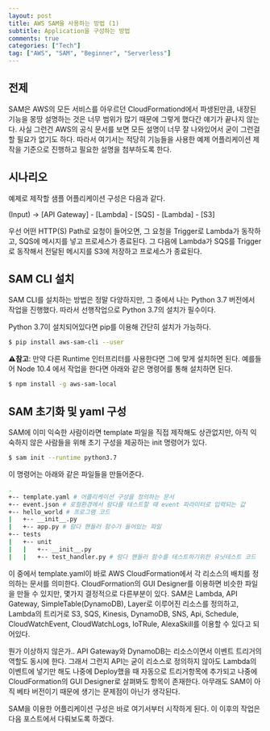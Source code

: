 ```yaml
---
layout: post
title: AWS SAM을 사용하는 방법 (1)
subtitle: Application을 구성하는 방법
comments: true
categories: ["Tech"]
tag: ["AWS", "SAM", "Beginner", "Serverless"]
---
```


## 전제

SAM은 AWS의 모든 서비스를 아우르던 CloudFormationd에서 파생된만큼, 내장된 기능을 몽땅 설명하는 것은 너무 범위가 많기 때문에 그렇게 했다간 얘기가 끝나지 않는다. 사실 그런건 AWS의 공식 문서를 보면 모든 설명이 너무 잘 나와있어서 굳이 그런걸 할 필요가 없기도 하다. 따라서 여기서는 적당히 기능들을 사용한 예제 어플리케이션 제작을 기준으로 진행하고 필요한 설명을 첨부하도록 한다.

## 시나리오

예제로 제작할 샘플 어플리케이션 구성은 다음과 같다.

(Input) -> [API Gateway] - [Lambda] - [SQS] - [Lambda] - [S3]

우선 어떤 HTTP(S) Path로 요청이 들어오면, 그 요청을 Trigger로 Lambda가 동작하고, SQS에 메시지를 넣고 프로세스가 종료된다. 그 다음에 Lambda가 SQS를 Trigger로 동작해서 전달된 메시지를 S3에 저장하고 프로세스가 종료된다.

## SAM CLI 설치

SAM CLI를 설치하는 방법은 정말 다양하지만, 그 중에서 나는 Python 3.7 버전에서 작업을 진행했다. 따라서 선행작업으로 Python 3.7의 설치가 필수이다.

Python 3.7이 설치되어있다면 pip를 이용해 간단히 설치가 가능하다.
```bash
$ pip install aws-sam-cli --user
```

**⚠️참고**: 만약 다른 Runtime 인터프리터를 사용한다면 그에 맞게 설치하면 된다. 예를들어 Node 10.4 에서 작업을 한다면 아래와 같은 명령어를 통해 설치하면 된다.
```bash
$ npm install -g aws-sam-local
```

## SAM 초기화 및 yaml 구성

SAM에 이미 익숙한 사람이라면 template 파일을 직접 제작해도 상관없지만, 아직 익숙하지 않은 사람들을 위해 초기 구성을 제공하는 init 명령어가 있다. 
```bash
$ sam init --runtime python3.7
```
이 명령어는 아래와 같은 파일들을 만들어준다.
```bash
.
+-- template.yaml # 어플리케이션 구성을 정의하는 문서
+-- event.json # 로컬환경에서 람다를 테스트할 때 event 파라미터로 입력되는 값
+-- hello_world # 프로그램 코드
|   +-- __init__.py
|   +-- app.py # 람다 핸들러 함수가 들어있는 파일
+-- tests
|   +-- unit
|   |   +-- __init__.py
|   |   +-- test_handler.py # 람다 핸들러 함수를 테스트하기위한 유닛테스트 코드
```

이 중에서 template.yaml이 바로 AWS CloudFormation에서 각 리소스의 배치를 정의하는 문서를 의미한다. CloudFormation의 GUI Designer를 이용하면 비슷한 파일을 만들 수 있지만, 몇가지 결정적으로 다른부분이 있다. SAM은 Lambda, API Gateway, SimpleTable(DynamoDB), Layer로 이루어진 리소스를 정의하고, Lambda의 트리거로 S3, SQS, Kinesis, DynamoDB, SNS, Api, Schedule, CloudWatchEvent, CloudWatchLogs, IoTRule, AlexaSkill를 이용할 수 있다고 되어있다.

뭔가 이상하지 않은가.. API Gateway와 DynamoDB는 리소스이면서 이벤트 트리거의 역할도 동시에 한다. 그래서 그런지 API는 굳이 리소스로 정의하지 않아도 Lambda의 이벤트에 넣기만 해도 나중에 Deploy했을 때 자동으로 트리거항목에 추가되고 나중에 CloudFormation의 GUI Designer로 살펴봐도 항목이 존재한다. 아무래도 SAM이 아직 베타 버전이기 때문에 생기는 문제점이 아닌가 생각된다. 

SAM을 이용한 어플리케이션 구성은 바로 여기서부터 시작하게 된다. 이 이후의 작업은 다음 포스트에서 다뤄보도록 하겠다.